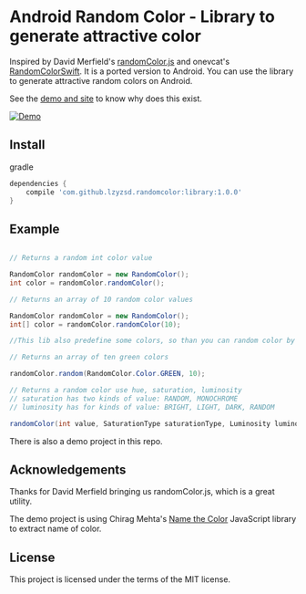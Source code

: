 # Android Random Color - Library to generate attractive color

Inspired by David Merfield's [randomColor.js](https://github.com/davidmerfield/randomColor) and onevcat's [RandomColorSwift](https://github.com/onevcat/RandomColorSwift).
It is a ported version to Android. You can use the library to generate attractive random colors on Android.

See the [demo and site](http://llllll.li/randomColor/) to know why does this exist.

[![Demo](http://llllll.li/randomColor/repo_demo.gif)](http://llllll.li/randomColor)

## Install

gradle

```groovy
dependencies {
    compile 'com.github.lzyzsd.randomcolor:library:1.0.0'
}
```

## Example

```java

// Returns a random int color value

RandomColor randomColor = new RandomColor();
int color = randomColor.randomColor();

// Returns an array of 10 random color values

RandomColor randomColor = new RandomColor();
int[] color = randomColor.randomColor(10);

//This lib also predefine some colors, so than you can random color by these predefined colors

// Returns an array of ten green colors

randomColor.random(RandomColor.Color.GREEN, 10);

// Returns a random color use hue, saturation, luminosity
// saturation has two kinds of value: RANDOM, MONOCHROME
// luminosity has for kinds of value: BRIGHT, LIGHT, DARK, RANDOM

randomColor(int value, SaturationType saturationType, Luminosity luminosity)

```

There is also a demo project in this repo.

## Acknowledgements

Thanks for David Merfield bringing us randomColor.js, which is a great utility.

The demo project is using Chirag Mehta's [Name the Color](http://chir.ag/projects/name-that-color) JavaScript library to extract name of color.

## License

This project is licensed under the terms of the MIT license.
